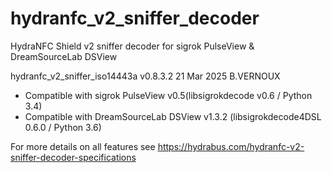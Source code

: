 # hydranfc_v2_sniffer_decoder
HydraNFC Shield v2 sniffer decoder for sigrok PulseView & DreamSourceLab DSView

hydranfc_v2_sniffer_iso14443a v0.8.3.2 21 Mar 2025 B.VERNOUX
- Compatible with sigrok PulseView v0.5(libsigrokdecode v0.6 / Python 3.4)
- Compatible with DreamSourceLab DSView v1.3.2 (libsigrokdecode4DSL 0.6.0 / Python 3.6)

For more details on all features see https://hydrabus.com/hydranfc-v2-sniffer-decoder-specifications

